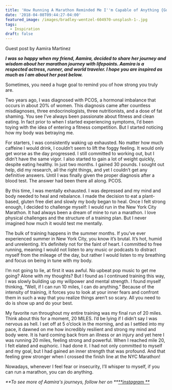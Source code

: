 ```yaml
---
title: 'How Running A Marathon Reminded Me I''m Capable of Anything {Guest Blog}'
date: '2018-04-08T09:44:27-04:00'
featured_image: /images/bradley-wentzel-604970-unsplash-1-.jpg
tags:
  - Inspiration
draft: false
---
```

Guest post by Aamira Martinez

**_I was so happy when my friend, Aamira, decided to share her journey and wisdom about her marathon journey with lifepoints. Aamira is a respected actress, runner, and world traveler. I hope you are inspired as much as I am about her post below._**

Sometimes, you need a huge goal to remind you of how strong you truly are.

Two years ago, I was diagnosed with PCOS, a hormonal imbalance that occurs in about 20% of women. This diagnosis came after countless misdiagnoses, three endocrinologists, three nutritionists, and a dose of fat shaming. You see I’ve always been passionate about fitness and clean eating. In fact prior to when I started experiencing symptoms, I’d been toying with the idea of entering a fitness competition. But I started noticing how my body was betraying me.

For starters, I was consistently waking up exhausted. No matter how much caffeine I would drink, I couldn’t seem to lift the foggy feeling. It would only get worse as the day progressed. I still committed to working out, but I didn’t have the same vigor. I also started to gain a lot of weight quickly, despite eating healthy. In just two months. I gained 30 pounds. I sought out help, did my research, all the right things, and yet I couldn’t get any definitive answers. Until I was finally given the proper diagnosis after a blood test. The answer had been there all along. PCOS.

By this time, I was mentally exhausted. I was depressed and my mind and body needed to heal and rebalance. I made the decision to eat a plant-based, gluten free diet and slowly my body began to heal. Once I felt strong enough, I decided to challenge myself: I would run in the New York City Marathon. It had always been a dream of mine to run a marathon. I love physical challenges and the structure of a training plan. But I never imagined how much it would test me mentally.

The bulk of training happens in the summer months. If you’ve ever experienced summer in New York City, you know it’s brutal. It’s hot, humid and unrelenting. It’s definitely not for the faint of heart. I committed to free running, meaning I would not listen to any music or podcasts to distract myself from the mileage of the day, but rather I would listen to my breathing and focus on being in tune with my body.

I’m not going to lie, at first it was awful. No upbeat pop music to get me going? Alone with my thoughts? But I found as I continued training this way, I was slowly building up my willpower and mental strength. I found myself thinking, “Well, if I can run 10 miles, I can do anything.” Because of the intensity of training, it forces you to look at your inner fears and confront them in such away that you realize things aren’t so scary. All you need to do is show up and do your best.

My favorite run throughout my entire training was my final run of 20 miles. Think about this for a moment, 20 MILES. I’d be lying if I didn’t say I was nervous as hell. I set off at 5 o’clock in the morning, and as I settled into my pace, it dawned on me how incredibly resilient and strong my mind and body were. It is hard coming back from an illness or an injury and yet here I was running 20 miles, feeling strong and powerful. When I reached mile 20, I felt elated and euphoric. I had done it. I had not only committed to myself and my goal, but I had gained an inner strength that was profound. And that feeling grew stronger when I crossed the finish line at the NYC Marathon!

Nowadays, whenever I feel fear or insecurity, I’ll whisper to myself, if you can run a marathon, you can do anything.

_**To see more of Aamira's journeys, follow her on **_[_**instagram **_](https://www.instagram.com/aamiramartinez/)
